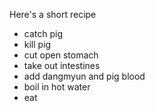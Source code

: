 Here's a short recipe
- catch pig
- kill pig
- cut open stomach
- take out intestines
- add dangmyun and pig blood
- boil in hot water
- eat
